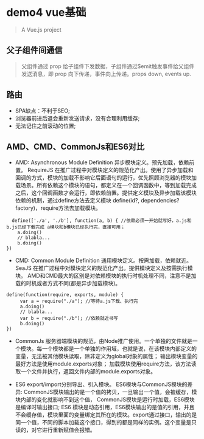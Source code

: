 # demo4 vue基础

> A Vue.js project

## 父子组件间通信
> 父组件通过 prop 给子组件下发数据，子组件通过$emit触发事件给父组件发送消息，即 prop 向下传递，事件向上传递。props down, events up.

## 路由
* SPA缺点：不利于SEO; 
* 浏览器前进后退会重新发送请求，没有合理利用缓存; 
* 无法记住之前滚动的位置;


## AMD、CMD、CommonJs和ES6对比
* AMD: Asynchronous Module Definition 异步模块定义。预先加载，依赖前置。 RequireJS 在推广过程中对模块定义的规范化产出。使用了异步加载和回调的方式，模块的加载不影响它后面语句的运行，优先照顾浏览器的模块加载场景。所有依赖这个模块的语句，都定义在一个回调函数中，等到加载完成之后，这个回调函数才会运行，即依赖前置。提供定义模块及异步加载该模块依赖的机制，通过define方法去定义模块 define(id?, dependencies?factory)，require方法去加载模块。
  
```
  define(['./a', './b'], function(a, b) { //依赖必须一开始就写好，a.js和b.js已经下载完成 a模块和b模块已经执行完，直接可用；
    a.doing()
    // blabla...
    b.doing()
})
```

* CMD: Common Module Definition 通用模块定义。按需加载，依赖就近。 SeaJS 在推广过程中对模块定义的规范化产出。提供模块定义及按需执行模块。 AMD和CMD最大的区别是对依赖模块的执行时机处理不同，注意不是加载的时机或者方式不同(都是异步加载模块)。 

```
define(function(require, exports, module) {
     var a = require("./a"); //等待a.js下载、执行完
     a.doing()
     // blabla...
     var b = require("./b"); //依赖就近书写
     b.doing()
})
```
* CommonJs 服务器端模块的规范，由Node推广使用。一个单独的文件就是一个模块。每一个模块都是一个单独的作用域，也就是说，在该模块内部定义的变量，无法被其他模块读取，除非定义为global对象的属性； 输出模块变量的最好方法是使用module.exports对象； 加载模块使用require方法，该方法读取一个文件并执行，返回文件内部的module.exports对象。

* ES6 export/import分别导出、引入模块。
  ES6模块与CommonJS模块的差异: CommonJS模块输出的是一个值的拷贝，一旦输出一个值，会被缓存，模块内部的变化就影响不到这个值，
  CommonJS模块是运行时加载，ES6模块是编译时输出接口;
  ES6 模块是动态引用，ES6模块输出的是值的引用，并且不会缓存值，模块里面的变量绑定其所在的模块。export通过接口，输出的是同一个值，不同的脚本加载这个接口，得到的都是同样的实例。这个变量是只读的，对它进行重新赋值会报错。
